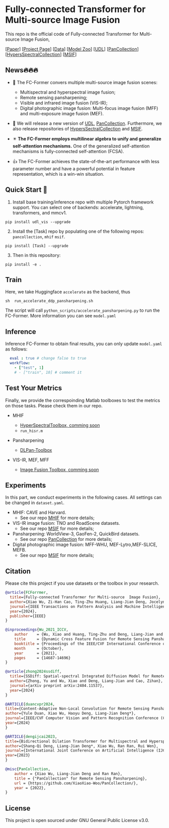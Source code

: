 # Fully-connected Transformer for Multi-source  Image Fusion
This repo is the official code of Fully-connected Transformer for Multi-source  Image Fusion, 

[[Paper]()] [[Project Page](project.md)] [[Data]()] [[Model Zoo]()]
[[UDL]()] [[PanCollection]()] [[HypersSpectralCollection]()] [[MSIF]()] 

## News🔥🔥🔥

* :art: The FC-Former convers multiple multi-source image fusion scenes:
  * Multispectral and hyperspectral image fusion;
  * Remote sensing pansharpening;
  * Visible and infrared image fusion (VIS-IR); 
  * Digital photographic image fusion: Multi-focus image fusion (MFF) and multi-exposure image fusion (MEF). 

* 🎁 We will release a new version of [UDL](), [PanCollection](). Furthermore, we also release repositories of [HypersSectralCollection]() and [MSIF]().

* :eight_pointed_black_star: **The FC-Former employs multilinear algebra to unify and generalize self-attention mechanisms.** One of the generalized self-attention mechanisms is fully-connected self-attention (FCSA).

* 👍 The FC-Former achieves the state-of-the-art performance with less parameter number and have a powerful potential in feature representation, which is a win-win situation.



## Quick Start 🤗
1. Install base training/inference repo with multiple Pytorch framework support. You can select one of backends: accelerate, lightning, transformers, and mmcv1.
```
pip install udl_vis --upgrade
```
2. Install the [Task] repo by populating one of the following repos: ``pancollection``, ``mhif`` ``msif``.

``` 
pip install [Task] --upgrade
```

3. Then in this repository:
```
pip install -e .
```



## Train
Here, we take Huggingface ``accelerate`` as the backend, thus
```
sh  run_accelerate_ddp_pansharpening.sh
```
The script will call ``python_scripts/accelerate_pansharpening.py`` to run the FC-Former. More information you can see ``model.yaml``


## Inference 
Inference FC-Former to obtain final results, you can only update `model.yaml` as follows:
```yaml
  eval : true # change false to true
  workflow:
    - ["test", 1]
    # - ["train", 10] # comment it
```




## Test Your Metrics
Finally, we provide the correspoinding Matlab toolboxes to test the metrics on those tasks. Please check them in our repo.

* MHIF
  * [HyperSpectralToolbox, comming soon](https://github.com/XiaoXiao-Woo/HyperSpectralToolbox)
  * `run_hisr.m`
  
* Pansharpening
  * [DLPan-Toolbox](https://github.com/liangjiandeng/DLPan-Toolbox)
  
* VIS-IR, MEF, MFF
  * [Image Fusion Toolbox, comming soon]()



## Experiments
In this part, we conduct experiments in the following cases. All settings can be changed in `dataset.yaml`.
* MHIF: CAVE and Harvard. 
  * See our repo [MHIF]() for more details;
* VIS-IR image fusion: TNO and RoadScene datasets. 
  * See our repo [MSIF]() for more details;
* Pansharpening: WorldView-3, GaoFen-2, QuickBird datasets.
  * See our repo [PanCollection]() for more details;
* Digital photographic image fusion: MFF-WHU, MEF-Lytro,MEF-SLICE, MEFB. 
  * See our repo [MSIF]() for more details;




## Citation
Please cite this project if you use datasets or the toolbox in your research.
```bibtex
@article{FCForrmer,
  title={Fully-connected Transformer for Multi-source  Image Fusion},
  author={Xiao Wu, Zi-Han Cao, Ting-Zhu Huang, Liang-Jian Deng, Jocelyn Chanussot, and Gemine Vivone}
  journal={IEEE Transactions on Pattern Analysis and Machine Intelligence},
  year={2024},
  publisher={IEEE}
}

@inproceedings{Wu_2021_ICCV,
    author    = {Wu, Xiao and Huang, Ting-Zhu and Deng, Liang-Jian and Zhang, Tian-Jing},
    title     = {Dynamic Cross Feature Fusion for Remote Sensing Pansharpening},
    booktitle = {Proceedings of the IEEE/CVF International Conference on Computer Vision (ICCV)},
    month     = {October},
    year      = {2021},
    pages     = {14687-14696}
}

@article{zhong2024ssdiff,
  title={SSDiff: Spatial-spectral Integrated Diffusion Model for Remote Sensing Pansharpening},
  author={Zhong, Yu and Wu, Xiao and Deng, Liang-Jian and Cao, Zihan},
  journal={arXiv preprint arXiv:2404.11537},
  year={2024}
}

@ARTICLE{duancvpr2024,
title={Content-Adaptive Non-Local Convolution for Remote Sensing Pansharpening},
author={Yule Duan, Xiao Wu, Haoyu Deng, Liang-Jian Deng*},
journal={IEEE/CVF Computer Vision and Pattern Recognition Conference (CVPR)},
year={2024}
}

@ARTICLE{dengijcai2023,
title={Bidirectional Dilation Transformer for Multispectral and Hyperspectral Image Fusion},
author={Shang-Qi Deng, Liang-Jian Deng*, Xiao Wu, Ran Ran, Rui Wen},
journal={International Joint Conference on Artificial Intelligence (IJCAI)},
year={2023}
}

@misc{PanCollection,
    author = {Xiao Wu, Liang-Jian Deng and Ran Ran},
    title = {"PanCollection" for Remote Sensing Pansharpening},
    url = {https://github.com/XiaoXiao-Woo/PanCollection/},
    year = {2022},
}
```


## License
This project is open sourced under GNU General Public License v3.0.
